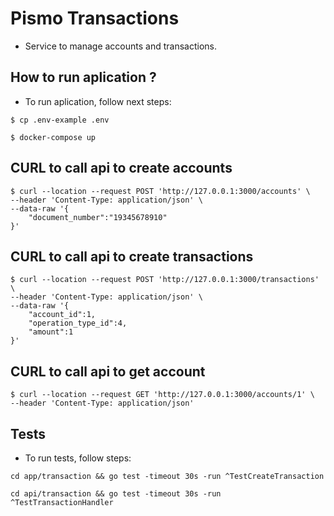# Pismo Transactions #

- Service to manage accounts and transactions.

## How to run aplication ? ##

- To run aplication, follow next steps:

```
$ cp .env-example .env
```

```
$ docker-compose up
```

## CURL to call api to create accounts ##

``` 
$ curl --location --request POST 'http://127.0.0.1:3000/accounts' \
--header 'Content-Type: application/json' \
--data-raw '{
    "document_number":"19345678910"
}'
``` 

## CURL to call api to create transactions ##

``` 
$ curl --location --request POST 'http://127.0.0.1:3000/transactions' \
--header 'Content-Type: application/json' \
--data-raw '{
    "account_id":1,
    "operation_type_id":4,
    "amount":1
}'
``` 

## CURL to call api to get account ##

``` 
$ curl --location --request GET 'http://127.0.0.1:3000/accounts/1' \
--header 'Content-Type: application/json'
``` 

## Tests ##

- To run tests, follow steps:

``` 
cd app/transaction && go test -timeout 30s -run ^TestCreateTransaction
``` 

``` 
cd api/transaction && go test -timeout 30s -run ^TestTransactionHandler
``` 